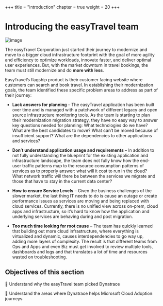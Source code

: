 +++
title = "Introduction"
chapter = true
weight = 20
+++

# Introducing the easyTravel team

![image](/images/ez-team.png)

The easyTravel Corporation just started their journey to modernize and move to a bigger cloud infrastructure footprint with the goal of more agility and efficiency to optimize workloads, innovate faster, and deliver optimal user experiences. But, with the market downturn in travel bookings, the team must still modernize and do **more with less**.

EasyTravel’s flagship product is their customer facing website where customers can search and book travel. In establishing their modernization goals, the team identified these specific problem areas to address as part of their journey:

* **Lack answers for planning** – The easyTravel application has been built over time and is managed with a patchwork of different legacy and open source infrastructure monitoring tools. As the team is starting to plan their modernization migration strategy, they have no easy way to answer key questions needed for planning: What technologies do we have? What are the best candidates to move? What can’t be moved because of insufficient support? What are the dependencies to other applications and services?

* **Don’t understand application usage and requirements** – In addition to not fully understanding the blueprint for the existing application and infrastructure landscape, the team does not fully know how the end-user traffic patterns map to the resource consumption patterns of services as to properly answer: what will it cost to run in the cloud? What network traffic will there be between the services we migrate and those that have to stay in the current data center?

* **How to ensure Service Levels** – Given the business challenges of the slower market, the last thing IT needs to do is cause an outage or create performance issues as services are moving and being replaced with cloud services. Currently, there is no unified view across on-prem, cloud apps and infrastructure, so it’s hard to know how the application and underlying services are behaving during and post migration.

* **Too much time looking for root cause** – The team has quickly learned that building out more cloud infrastructure, where everything is virtualized and dynamic, causes interdependencies to go way up, adding more layers of complexity. The result is that different teams from Ops and Apps and even Biz must get involved to review multiple tools, dashboards and logs and that translates a lot of time and resources wasted on troubleshooting.

## Objectives of this section

:small_blue_diamond: Understand why the easyTravel team picked Dynatrace

:small_blue_diamond: Understand the areas where Dynatrace helps Microsoft Cloud Adoption journeys